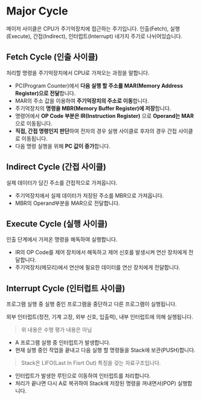 # Major Cycle

메이저 사이클은 CPU가 주기억장치에 접근하는 주기입니다.
인출(Fetch), 실행(Execute), 간접(Indirect), 인터럽트(Interrupt) 네가지 주기로 나뉘어있습니다.

## Fetch Cycle (인출 사이클)
처리할 명령을 주기억장치에서 CPU로 가져오는 과정을 말합니다.

- PC(Program Counter)에서 **다음 실행 할 주소를 MAR(Memory Address Register)으로 전달**합니다.
- MAR의 주소 값을 이용하여 **주기억장치의 주소로 이동**합니다.
- 주기억장치의 **명령을 MBR(Memory Buffer Register)에 저장**합니다.
- 명령어에서 **OP Code 부분은 IR(Instruction Register)** 으로 **Operand는 MAR**으로 이동됩니다.
- **직접, 간접 명령인지 판단**하여 전자의 경우 실행 사이클로 후자의 경우 간접 사이클로 이동됩니다.
- 다음 명령 실행을 위해 **PC 값이 증가**합니다.

## Indirect Cycle (간접 사이클)
실제 데이터가 담긴 주소를 간접적으로 가져옵니다.

- 주기억장치에서 실제 데이터가 저장된 주소를 MBR으로 가져옵니다.
- MBR의 Operand부분을 MAR으로 전달합니다.

## Execute Cycle (실행 사이클)
인출 단계에서 가져온 명령을 해독하여 실행합니다.

- IR의 OP Code를 제어 장치에서 해독하고 제어 신호를 발생시켜 연산 장치에게 전달합니다.
- 주기억장치(메모리)에서 연산에 필요한 데이터를 연산 장치에게 전달합니다.

## Interrupt Cycle (인터럽트 사이클)
프로그램 실행 중 실행 중인 프로그램을 중단하고 다른 프로그램이 실행됩니다.

외부 인터럽트(정전, 기계 고장, 외부 신호, 입출력), 내부 인터럽트에 의해 실행됩니다.
> 위 내용은 수행 평가 내용은 아님

- A 프로그램 실행 중 인터럽트가 발생합니다.
- 현재 실행 중인 작업을 끝내고 다음 실행 할 명령들을 Stack에 보관(PUSH)합니다. 
> Stack은 LIFO(Last In Fisrt Out) 특징을 갖는 자료구조입니다.
- 인터럽트가 발생한 루틴으로 이동하여 인터럽트를 처리합니다.
- 처리가 끝나면 다시 A로 복귀하여 Stack에 저장된 명령을 꺼내면서(POP) 실행합니다.


